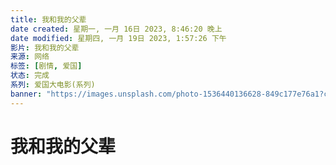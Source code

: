 ```yaml
---
title: 我和我的父辈
date created: 星期一, 一月 16日 2023, 8:46:20 晚上
date modified: 星期四, 一月 19日 2023, 1:57:26 下午
影片: 我和我的父辈
来源: 网络
标签: [剧情, 爱国]
状态: 完成
系列: 爱国大电影(系列)
banner: "https://images.unsplash.com/photo-1536440136628-849c177e76a1?crop=entropy&cs=tinysrgb&fit=crop&fm=jpg&h=200&ixid=MnwxfDB8MXxyYW5kb218MHx8bW92aWV8fHx8fHwxNjQxNzc3MTgw&ixlib=rb-1.2.1&q=80&utm_campaign=api-credit&utm_medium=referral&utm_source=unsplash_source&w=800"
---
```


# 我和我的父辈